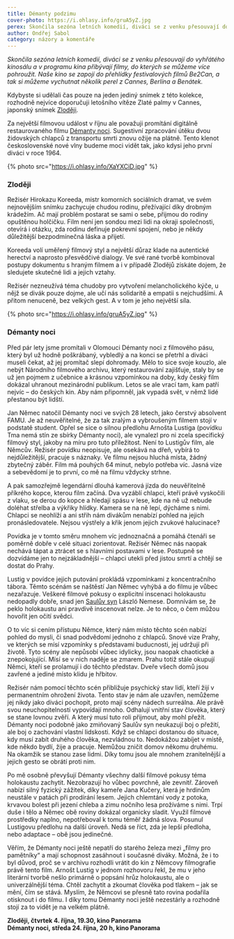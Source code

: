 ```yaml
---
title: Démanty podzimu
cover-photo: https://i.ohlasy.info/gruA5yZ.jpg
perex: Skončila sezóna letních komedií, diváci se z venku přesouvají do vyhřátého kinosálu a v programu kina přibývají filmy, do kterých se můžeme více pohroužit. V říjnu si můžeme vychutnat několik perel z Cannes, Berlína a Benátek.
author: Ondřej Sabol
category: názory a komentáře
---
```


*Skončila sezóna letních komedií, diváci se z venku přesouvají do vyhřátého kinosálu a v programu kina přibývají filmy, do kterých se můžeme více pohroužit. Naše kino se zapojí do přehlídky festivalových filmů Be2Can, a tak si můžeme vychutnat několik perel z Cannes, Berlína a Benátek.*

Kdybyste si udělali čas pouze na jeden jediný snímek z této kolekce, rozhodně nejvíce doporučuji letošního vítěze Zlaté palmy v Cannes, japonský snímek [Zloději](https://www.csfd.cz/film/603900-zlodeji/prehled/). 

Za největší filmovou událost v říjnu ale považuji promítání digitálně restaurovaného filmu [Démanty noci](https://www.csfd.cz/film/6886-demanty-noci/prehled/). Sugestivní zpracování útěku dvou židovských chlapců z transportu smrti znovu ožije na plátně. Tento klenot československé nové vlny budeme moci vidět tak, jako kdysi jeho první diváci v roce 1964.

{% photo src="https://i.ohlasy.info/XaYXCiD.jpg" %}

### Zloději

Režisér Hirokazu Koreeda, mistr komorních sociálních dramat, ve svém nejnovějším snímku zachycuje chudou rodinu, přežívající díky drobným krádežím. Ač mají problém postarat se sami o sebe, přijmou do rodiny opuštěnou holčičku. Film není jen sondou mezi lidi na okraji společnosti, otevírá i otázku, zda rodinu definuje pokrevní spojení, nebo je někdy důležitější bezpodmínečná láska a přijetí.

Koreeda volí uměřený filmový styl a největší důraz klade na autentické herectví a naprosto přesvědčivé dialogy. Ve své rané tvorbě kombinoval postupy dokumentu s hraným filmem a i v případě Zlodějů získáte dojem, že sledujete skutečné lidi a jejich vztahy.

Režisér nezneužívá téma chudoby pro vytvoření melancholického kýče, u nějž se divák pouze dojme, ale učí nás solidaritě a empatii s nejchudšími. A přitom nenuceně, bez velkých gest. A v tom je jeho největší síla.

{% photo src="https://i.ohlasy.info/gruA5yZ.jpg" %}

### Démanty noci

Před pár lety jsme promítali v Olomouci Démanty noci z filmového pásu, který byl už hodně poškrábaný, vybledlý a na konci se přetrhl a diváci museli čekat, až jej promítač slepí dohromady. Mělo to sice svoje kouzlo, ale nebýt Národního filmového archivu, který restaurování zajišťuje, staly by se už jen pojmem z učebnice a krásnou vzpomínkou na doby, kdy český film dokázal uhranout mezinárodní publikum. Letos se ale vrací tam, kam patří nejvíc – do českých kin. Aby nám připomněl, jak vypadá svět, v němž lidé přestanou být lidští.

Jan Němec natočil Démanty noci ve svých 28 letech, jako čerstvý absolvent FAMU. Je až neuvěřitelné, že za tak zralým a vybroušeným filmem stojí v podstatě student. Opřel se sice o silnou předlohu Arnošta Lustiga (povídku Tma nemá stín ze sbírky Démanty noci), ale vynalezl pro ni zcela specifický filmový styl, jakoby na míru pro tuto příležitost. Není to Lustigův film, ale Němcův. Režisér povídku neopisuje, ale osekává na dřeň, vybírá to nejdůležitější, pracuje s náznaky. Ve filmu nejsou hluchá místa, žádný zbytečný záběr. Film má pouhých 64 minut, nebylo potřeba víc. Jasná vize a sebevědomí je to první, co mě na filmu vždycky strhne.

A pak samozřejmě legendární dlouhá kamerová jízda do neuvěřitelně příkrého kopce, kterou film začíná. Dva vyzáblí chlapci, kteří právě vyskočili z vlaku, se derou do kopce a hledají spásu v lese, kde na ně už nebude doléhat střelba a výkřiky hlídky. Kamera se na ně lepí, dýcháme s nimi. Chlapci se neohlíží a ani střih nám divákům nenabízí pohled na jejich pronásledovatele. Nejsou výstřely a křik jenom jejich zvukové halucinace?

Povídka je v tomto směru mnohem víc jednoznačná a pomáhá čtenáři se poměrně dobře v celé situaci zorientovat. Režisér Němec nás naopak nechává tápat a ztrácet se s hlavními postavami v lese. Postupně se dozvídáme jen to nejzákladnější – chlapci utekli před jistou smrtí a chtějí se dostat do Prahy.

Lustig v povídce jejich putování prokládá vzpomínkami z koncentračního tábora. Těmto scénám se naštěstí Jan Němec vyhýbá a do filmu je vůbec nezařazuje. Veškeré filmové pokusy o explicitní inscenaci holokaustu nedopadly dobře, snad jen [Saulův syn](https://www.csfd.cz/film/30994-sauluv-syn/prehled/) László Nemese. Domnívám se, že peklo holokaustu ani pravdivě inscenovat nelze. Je to něco, o čem můžou hovořit jen očití svědci. 

O to víc si cením přístupu Němce, který nám místo těchto scén nabízí pohled do mysli, či snad podvědomí jednoho z chlapců. Snové vize Prahy, ve kterých se mísí vzpomínky s představami buducnosti, jej udržují při životě. Tyto scény ale nepůsobí vůbec idylicky, jsou naopak chaotické a znepokojující. Mísí se v nich naděje se zmarem. Prahu totiž stále okupují Němci, kteří se prolamují i do těchto představ. Dveře všech domů jsou zavřené a jediné místo klidu je hřbitov.

Režisér nám pomocí těchto scén přibližuje psychický stav lidí, kteří žijí v permanentním ohrožení života. Tento stav je nám ale uzavřen, nemůžeme jej nikdy jako diváci pochopit, proto mají scény nádech surreálna. Ale právě svou neuchopitelností vypovídají mnoho. Odhalují vnitřní stav člověka, který se stane lovnou zvěří. A který musí tuto roli přijmout, aby mohl přežít. 
Démanty noci podobně jako zmiňovaný Saulův syn neukazují boj o přežití, ale boj o zachování vlastní lidskosti. Když se chlapci dostanou do situace, kdy musí zabít druhého člověka, nezvládnou to. Nedokážou zabíjet v místě, kde někdo bydlí, žije a pracuje. Nemůžou zničit domov někomu druhému. Na okamžik se stanou zase lidmi. Díky tomu jsou ale mnohem zranitelnější a jejich gesto se obrátí proti nim.

Po mě osobně převyšují Démanty všechny další filmové pokusy téma holokaustu zachytit. Nezobrazují ho vůbec povrchně, ale zevnitř. Zároveň nabízí silný fyzický zážitek, díky kameře Jana Kučery, která je hrdinům neustále v patách při prodírání lesem. Jejich chlemtání vody z potoka, krvavou bolest při jezení chleba a zimu nočního lesa prožíváme s nimi. Trpí duše i tělo a Němec obě roviny dokázal organicky sladit. Využil filmové prostředky naplno, nepotřeboval k tomu téměř žádná slova. Posunul Lustigovu předlohu na další úroveň. Nedá se říct, zda je lepší předloha, nebo adaptace – obě jsou jedinečné.

Věřím, že Démanty noci ještě nepatří do starého železa mezi „filmy pro pamětníky“ a mají schopnost zasáhnout i současné diváky. Možná, že i to byl důvod, proč se v archivu rozhodli vrátit do kin z Němcovy filmografie právě tento film. Arnošt Lustig v jednom rozhovoru řekl, že mu v jeho literární tvorbě nešlo primárně o popsání hrůz holokaustu, ale o univerzálnější téma. Chtěl zachytit a zkoumat člověka pod tlakem – jak se mění, čím se stává. Myslím, že Němcovi se přesně tato rovina podařila otisknout i do filmu. I díky tomu Démanty noci ještě nezestárly a rozhodně stojí za to vidět je na velkém plátně.

**Zloději, čtvrtek 4. října, 19.30, kino Panorama**  
**Démanty noci, středa 24. října, 20 h, kino Panorama**
